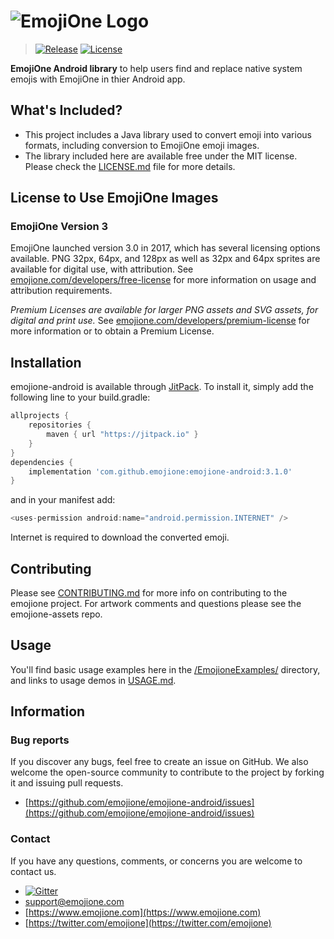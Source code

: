 # ![EmojiOne Logo](https://www.emojione.com/images/vectors/emojione-typeface.svg)

> [![Release](https://jitpack.io/v/emojione/emojione-android.svg)](https://github.com/emojione/emojione-android)
[![License](https://img.shields.io/cocoapods/l/emojione-ios.svg?style=flat)](LICENSE.md)

**EmojiOne Android library** to help users find and replace native system emojis with EmojiOne in thier Android app.


## What's Included?

 - This project includes a Java library used to convert emoji into various formats, including conversion to EmojiOne emoji images.
 - The library included here are available free under the MIT license.  Please check the [LICENSE.md](LICENSE.md) file for more details.
 
 
## License to Use EmojiOne Images
 
### EmojiOne Version 3
 
 EmojiOne launched version 3.0 in 2017, which has several licensing options available. PNG 32px, 64px, and 128px as well as 32px and 64px sprites are available for digital use, with attribution. See [emojione.com/developers/free-license](https://www.emojione.com/developers/free-license) for more information on usage and attribution requirements.
 
 *Premium Licenses are available for larger PNG assets and SVG assets, for digital and print use.* See [emojione.com/developers/premium-license](https://www.emojione.com/developers/premium-license) for more information or to obtain a Premium License.
 

## Installation

emojione-android is available through [JitPack](https://jitpack.io). To install
it, simply add the following line to your build.gradle:

```gradle
allprojects {
    repositories {
        maven { url "https://jitpack.io" }
    }
}
dependencies {
    implementation 'com.github.emojione:emojione-android:3.1.0'
}
```
and in your manifest add:

```gradle
<uses-permission android:name="android.permission.INTERNET" />
```

Internet is required to download the converted emoji. 

## Contributing
Please see [CONTRIBUTING.md](CONTRIBUTING.md) for more info on contributing to the emojione project. For artwork comments and questions please see the emojione-assets repo.

## Usage
You'll find basic usage examples here in the [/EmojioneExamples/](EmojioneExamples/) directory, and links to usage demos in [USAGE.md](USAGE.md).


## Information

### Bug reports

If you discover any bugs, feel free to create an issue on GitHub. We also welcome the open-source community to contribute to the project by forking it and issuing pull requests.

 *  [https://github.com/emojione/emojione-android/issues](https://github.com/emojione/emojione-android/issues)


### Contact

If you have any questions, comments, or concerns you are welcome to contact us.

*  [![Gitter](https://badges.gitter.im/Join%20Chat.svg)](https://gitter.im/emojione/emojione?utm_source=badge&utm_medium=badge&utm_campaign=pr-badge)
* [support@emojione.com](mailto:support@emojione.com)
* [https://www.emojione.com](https://www.emojione.com)
* [https://twitter.com/emojione](https://twitter.com/emojione)
